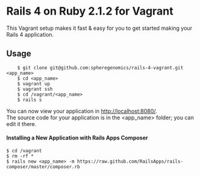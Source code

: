 Rails 4 on Ruby 2.1.2 for Vagrant
=======================================

This Vagrant setup makes it fast & easy for you to get started making your Rails 4 application.


Usage
-----

```
    $ git clone git@github.com:spheregenomics/rails-4-vagrant.git <app_name>
    $ cd <app_name>
    $ vagrant up
    $ vagrant ssh
    $ cd /vagrant/<app_name>
    $ rails s
```

You can now view your application in [http://localhost:8080/](http://localhost:8080/).  
The source code for your application is in the <app_name> folder; you can edit it there.  

#### Installing a New Application with Rails Apps Composer

```
$ cd /vagrant
$ rm -rf *
$ rails new <app_name> -m https://raw.github.com/RailsApps/rails-composer/master/composer.rb
```
   
